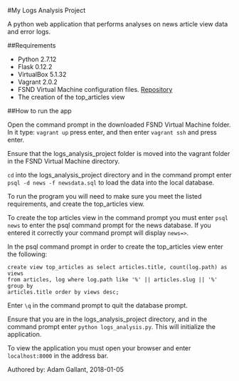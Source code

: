 #My Logs Analysis Project

A python web application that performs analyses on news article view data and
error logs.

##Requirements

* Python 2.7.12
* Flask 0.12.2
* VirtualBox 5.1.32
* Vagrant 2.0.2
* FSND Virtual Machine configuration files. [Repository](https://github.com/udacity/fullstack-nanodegree-vm "Download VM configuration files")
* The creation of the top_articles view

##How to run the app

Open the command prompt in the downloaded FSND Virtual Machine folder. In it
type: `vagrant up` press enter, and then enter `vagrant ssh` and press enter.

Ensure that the logs_analysis_project folder is moved into the vagrant folder
in the FSND Virtual Machine directory.

  `cd` into the logs_analysis_project directory and in the command prompt
enter `psql -d news -f newsdata.sql` to load the data into the local database.

To run the program you will need to make sure you meet the listed requirements,
and create the top_articles view.

To create the top articles view in the command prompt you must enter
`psql news` to enter the psql command prompt for the news database. If
you entered it correctly your command prompt will display `news=>`.

In the psql command prompt in order to create the top_articles view enter the
following:
```
create view top_articles as select articles.title, count(log.path) as views
from articles, log where log.path like '%' || articles.slug || '%' group by
articles.title order by views desc;
```

Enter `\q` in the command prompt to quit the database prompt.

Ensure that you are in the logs_analysis_project directory, and in the command
prompt enter `python logs_analysis.py`. This will initialize the application.

To view the application you must open your browser and enter `localhost:8000`
in the address bar.

Authored by: Adam Gallant, 2018-01-05

